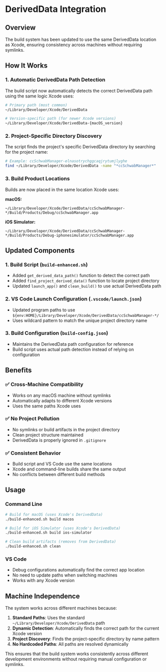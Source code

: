 # DerivedData Integration

## Overview
The build system has been updated to use the same DerivedData location as Xcode, ensuring consistency across machines without requiring symlinks.

## How It Works

### 1. Automatic DerivedData Path Detection
The build script now automatically detects the correct DerivedData path using the same logic Xcode uses:

```bash
# Primary path (most common)
~/Library/Developer/Xcode/DerivedData

# Version-specific path (for newer Xcode versions)
~/Library/Developer/Xcode/DerivedData-{macOS_version}
```

### 2. Project-Specific Directory Discovery
The script finds the project's specific DerivedData directory by searching for the project name:

```bash
# Example: ccSchwabManager-elnasotrychggcaqjrytumjlyghe
find ~/Library/Developer/Xcode/DerivedData -name "*ccSchwabManager*"
```

### 3. Build Product Locations
Builds are now placed in the same location Xcode uses:

**macOS:**
```
~/Library/Developer/Xcode/DerivedData/ccSchwabManager-*/Build/Products/Debug/ccSchwabManager.app
```

**iOS Simulator:**
```
~/Library/Developer/Xcode/DerivedData/ccSchwabManager-*/Build/Products/Debug-iphonesimulator/ccSchwabManager.app
```

## Updated Components

### 1. Build Script (`build-enhanced.sh`)
- Added `get_derived_data_path()` function to detect the correct path
- Added `find_project_derived_data()` function to locate project directory
- Updated `launch_app()` and `clean_build()` to use actual DerivedData path

### 2. VS Code Launch Configuration (`.vscode/launch.json`)
- Updated program paths to use `${env:HOME}/Library/Developer/Xcode/DerivedData/ccSchwabManager-*/`
- Uses wildcard pattern to match the unique project directory name

### 3. Build Configuration (`build-config.json`)
- Maintains the DerivedData path configuration for reference
- Build script uses actual path detection instead of relying on configuration

## Benefits

### ✅ **Cross-Machine Compatibility**
- Works on any macOS machine without symlinks
- Automatically adapts to different Xcode versions
- Uses the same paths Xcode uses

### ✅ **No Project Pollution**
- No symlinks or build artifacts in the project directory
- Clean project structure maintained
- DerivedData is properly ignored in `.gitignore`

### ✅ **Consistent Behavior**
- Build script and VS Code use the same locations
- Xcode and command-line builds share the same output
- No conflicts between different build methods

## Usage

### Command Line
```bash
# Build for macOS (uses Xcode's DerivedData)
./build-enhanced.sh build macos

# Build for iOS Simulator (uses Xcode's DerivedData)
./build-enhanced.sh build ios-simulator

# Clean build artifacts (removes from DerivedData)
./build-enhanced.sh clean
```

### VS Code
- Debug configurations automatically find the correct app location
- No need to update paths when switching machines
- Works with any Xcode version

## Machine Independence

The system works across different machines because:

1. **Standard Paths**: Uses the standard `~/Library/Developer/Xcode/DerivedData` path
2. **Dynamic Detection**: Automatically finds the correct path for the current Xcode version
3. **Project Discovery**: Finds the project-specific directory by name pattern
4. **No Hardcoded Paths**: All paths are resolved dynamically

This ensures that the build system works consistently across different development environments without requiring manual configuration or symlinks. 